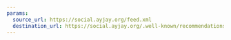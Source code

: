 ```yaml
---
params:
  source_url: https://social.ayjay.org/feed.xml
  destination_url: https://social.ayjay.org/.well-known/recommendations.opml
---
```

